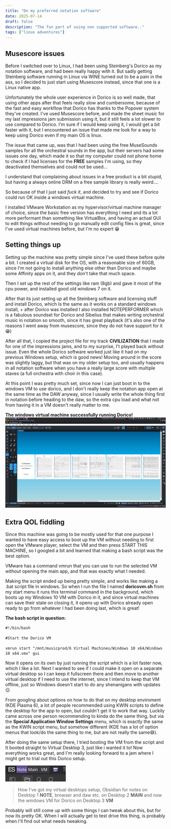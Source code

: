 ```yaml
---
title: "On my preferred notation software"
date: 2025-07-14
draft: false
description: "The fun part of using non supported software.."
tags: ["linux adventures"]
---
```

## Musescore issues
Before I switched over to Linux, I had been using Steinberg's Dorico as my notation software, and had been really happy with it.
But sadly getting Steinberg software running in Linux via WINE turned out to be a pain in the ass, so I decided to just start using Musescore instead, since that one is a Linux native app.

Unfortunately the whole user experience in Dorico is so well made, that using other apps after that feels really slow and cumbersome, because of the fast and easy workflow that Dorico has thanks to the Popover system they've created.
I've used Musescore before, and made the sheet music for my last impressions jam submission using it, but it still feels a lot slower to use compared to Dorico.
I'm sure if I would keep using it, I would get a bit faster with it, but I encountered an issue that made me look for a way to keep using Dorico even if my main OS is linux.

The issue that came up, was that I had been using the free MuseSounds samples for all the orchestral sounds in the app, but their servers had some issues one day, which made it so that my computer could not phone home to check if I had licenses for the **FREE** samples I'm using, so they deactivated themselves and could not be used...

I understand that complaining about issues in a free product is a bit stupid, but having a always online DRM on a free sample library is really weird....

So because of that I just said *fuck it*, and decided to try and see if Dorico could run OK inside a windows virtual machine.

I installed VMware Workstation as my hypervisor/virtual machine manager of choice, since the basic free version has everything I need and its a lot more performant than something like VirtualBox, and having an actual GUI to edit things without needing to go manually edit config files is great, since I've used virtual machines before, but I'm no expert 😁

## Setting things up

Setting up the machine was pretty simple since I've used these before quite a bit.
I created a virtual disk for the OS, with a reasonable size of 60GB, since I'm not going to install anything else other than Dorico and maybe some Affinity apps on it, and they don't take that much space.

Then I set up the rest of the settings like ram (8gb) and gave it most of the cpu power, and installed good old windows 7 on it.

After that its just setting up all the Steinberg software and licensing stuff and install Dorico, which Is the same as it works on a standard windows install, + after Dorico was installed I also installed NOTEPERFORMER which is a fabulous soundset for Dorico and Sibelius that makes writing orchestral music in notation so smooth, since it has great playback (it's also one of the reasons I went away from musescore, since they do not have support for it 😁)  

After all that, I copied the project file for my track **CIVILIZATION** that I made for one of the impressions jams, and to my surprise, I't played back without issue.
Even the whole Dorico software worked just like it had on my previous Windows setup, which is good news!
Moving around in the score was slightly laggy, but that was on my older setup too, and usually happens in all notation software when you have a really large score with multiple staves (a full orchestra with choir in this case).

At this point I was pretty much set, since now I can just boot in to the windows VM to use dorico, and I don't really keep the notation app open at the same time as the DAW anyway, since I usually write the whole thing first in notation before heading to the daw, so the extra cpu load and what not from having it in a  VM doesn't really matter to me.

**The windows virtual machine successfully running Dorico!**
![Its alive!](/posts/images/its_alive.png)


## Extra QOL fiddling

Since this machine was going to be mostly used for that one purpose I wanted to have easy access to boot up the VM without needing to first open the VMware player, select the VM and then press START THIS MACHINE, so I googled a bit and learned that making a bash script was the best option.

VMware has a command vmrun that you can use to run the selected VM without opening the main app, and that was exactly what I needed.

Making the script ended up being pretty simple, and works like making a .bat script file in windows.
So when I run the file I named **doricovm.sh** from my start menu it runs this terminal command in the background, which boots up my Windows 10 VM with Dorico in it, and since virtual machines can save their state on closing it, it opens up with Dorico already open ready to go from whatever I had been doing last, which is great!

**The bash script in question:**

``` {linenos=inline hl_lines=[3,"6-8"] style=bash}
#!/bin/bash

#Start the Dorico VM

vmrun start "/mnt/musicprod/6 Virtual Machines/Windows 10 x64/Windows 10 x64.vmx" gui
```

Now it opens on its own by just running the script which is a lot faster now, which I like a lot.
Next I wanted to see if I could make it open on a separate virtual desktop so I can keep it fullscreen there and then move to another virtual desktop if I need to use the internet, since I intend to keep that VM offline, just so Windows doesn't start to do any shenanigans with updates 😉

From googling about options on how to do that on my desktop enviroment (KDE Plasma 6), a lot of people recommended using KWIN scripts to define the desktop for the app to open, but couldn't get it to work that way.
Luckily came across one person recommending to kinda do the same thing, but via the **Special Application Window Settings** menu, which is exactly the same as the KWIN script menu, but somehow different (KDE has a lot of option menus that look/do the same thing to me, but are not really the same😅).

After doing the same setup there, I tried booting the VM from the script and It booted straight to Virtual Desktop 3, just like i wanted it to! Now everything works great, and I'm really looking forward to a jam where I might get to trial out this Dorico setup.

![](/posts/images/vdesktopsexmp.png)

>How I've got my virtual desktops setup, Obsidian for notes on Desktop 1 **NOTE**, browser and daw etc. on Desktop 2 **MAIN** and now the windows VM for Dorico on Desktop 3 **VM**

Probably will still come up with some things I can tweak about this, but for now its pretty OK.
When I will actually get to test drive this thing, is probably when I'll find out what needs tweaking.